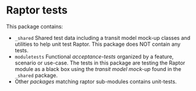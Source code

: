 # Raptor tests

This package contains:

- `_shared` Shared test data including a transit model mock-up classes and utilities to help unit
  test Raptor. This package does NOT contain any tests.
- `moduletests` Functional _acceptance-tests_ organized by a feature, scenario or use-case. The
  tests in this package are testing the Raptor module as a black box using the _transit model
  mock-up_ found in the `_shared` package.
- Other _packages_ matching raptor sub-modules contains unit-tests.




